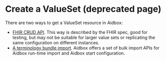 # Create a ValueSet (deprecated page)

There are two ways to get a ValueSet resource in Aidbox:

* [FHIR CRUD API](#crud). This way is described by the FHIR spec, good for testing, but may not be suitable for larger value sets or replicating the same configuration on different instances.
* [A terminology bundle import](../terminology-api/README.md). Aidbox offers a set of bulk import APIs for Aidbox run-time import and Aidbox start configuration.
